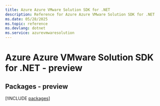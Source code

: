 ```yaml
---
title: Azure Azure VMware Solution SDK for .NET
description: Reference for Azure Azure VMware Solution SDK for .NET
ms.date: 05/28/2025
ms.topic: reference
ms.devlang: dotnet
ms.service: azurevmwaresolution
---
```

# Azure Azure VMware Solution SDK for .NET - preview
## Packages - preview
[!INCLUDE [packages](azure-vmware-solution-index.md)]